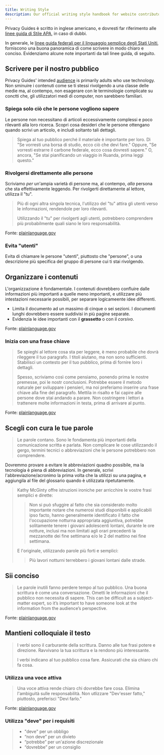 ```yaml
---
title: Writing Style
description: Our official writing style handbook for website contributors.
---
```


Privacy Guides è scritto in inglese americano, e dovresti far riferimento alle [linee guida di Stile APA](https://apastyle.apa.org/style-grammar-guidelines/grammar), in caso di dubbi.

In generale, le [linee guida federali per il linguaggio semplice degli Stati Uniti](https://plainlanguage.gov/guidelines), forniscono una buona panoramica di come scrivere in modo chiaro e conciso. Evidenziamo alcune note importanti da tali linee guida, di seguito.

## Scrivere per il nostro pubblico

Privacy Guides' intended [audience](https://plainlanguage.gov/guidelines/audience) is primarily adults who use technology. Non sminuire i contenuti come se ti stessi rivolgendo a una classe delle medie ma, al contempo, non esagerare con le terminologie complicate su conctti che, gli utilizzatori medi di computer, non sarebbero familiari.

### Spiega solo ciò che le persone vogliono sapere

Le persone non necessitano di articoli eccessivamente complessi e poco rilevanti alla loro ricerca. Scopri cosa desideri che le persone ottengano quando scrivi un articolo, e includi soltanto tali dettagli.

> Spiega al tuo pubblico perché il materiale è importante per loro. Dì "Se vorresti una borsa di studio, ecco ciò che devi fare." Oppure, "Se vorresti estrarre il carbone federale, ecco cosa dovresti sapere." O, ancora, "Se stai pianificando un viaggio in Ruanda, prima leggi questo."

### Rivolgersi direttamente alle persone

Scriviamo *per* un'ampia varietà di persone ma, al contempo, *alla* persona che sta effettivamente leggendo. Per rivolgerti direttamente al lettore, utilizza il "tu".

> Più di ogni altra singola tecnica, l'utilizzo del "tu" attira gli utenti verso le informazioni, rendendole per loro rilevanti.
> 
> Utilizzando il "tu" per rivolgerti agli utenti, potrebbero comprendere più probabilmente quali siano le loro responsabilità.

Fonte: [plainlanguage.gov](https://plainlanguage.gov/guidelines/audience/address-the-user)

### Evita "utenti"

Evita di chiamare le persone "utenti", piuttosto che "persone", o una descrizione più specifica del gruppo di persone cui ti stai rivolgendo.

## Organizzare i contenuti

L'organizzazione è fondamentale. I contenuti dovrebbero confluire dalle informazioni più importanti a quelle meno importanti, e utilizzare più intestazioni necessarie possibili, per separare logicameente idee differenti.

- Limita il documento ad un massimo di cinque o sei sezioni. I documenti lunghi dovrebbero essere suddivisi in più pagine separate.
- Evidenzia le idee importanti con il **grassetto** o con il *corsivo*.

Fonte: [plainlanguage.gov](https://plainlanguage.gov/guidelines/design)

### Inizia con una frase chiave

> Se spieghi al lettore cosa sta per leggere, è meno probabile che dovrà rileggere il tuo paragrafo. I titoli aiutano, ma non sono sufficienti. Stabilisci un contesto per il tuo pubblico, prima di fornire loro i dettagli.
> 
> Spesso, scriviamo così come pensiamo, ponendo prima le nostre premesse, poi le nostr conclusioni. Potrebbe essere il metodo naturale per sviluppare i pensieri, ma noi preferiamo inserire una frase chiave alla fine del paragrafo. Mettila in risalto e fai capire alle persone dove stai andando a parare. Non costringere i lettori a trattenere molte informazioni in testa, prima di arrivare al punto.

Fonte: [plainlanguage.gov](https://plainlanguage.gov/guidelines/organize/have-a-topic-sentence)

## Scegli con cura le tue parole

> Le parole contano. Sono le fondamenta più importanti della comunicazione scritta e parlata. Non complicare le cose utilizzando il gergo, termini tecnici o abbreviazioni che le persone potrebbero non comprendere.

Dovremmo provare a evitare le abbreviazioni quadno possibile, ma la tecnologia è piena di abbreviazioni. In generale, scrivi l'abbreviazione/acronimo la prima volta che la utilizzi su una pagina, e aggiungila al file del glossario quando è utilizzata ripetutamente.

> Kathy McGinty offre istruzioni ironiche per arricchire le vostre frasi semplici e dirette:
> 
> > Non si può sfuggire al fatto che sia considerato molto importante notare che numerosi studi disponibili e applicabili ipso facto, hanno generalmente identificato il fatto che l'occupazione notturna appropriata aggiuntiva, potrebbe solitamente tenere i giovani adolescenti lontani, durante le ore notture, inclusi ma non limitati agli orari precedenti la mezzanotte dei fine settimana e/o le 2 del mattino nei fine settimana.
> 
> E l'originale, utilizzando parole più forti e semplici:
> 
> > Più lavori notturni terrebbero i giovani lontani dalle strade.

## Sii conciso

> Le parole inutili fanno perdere tempo al tuo pubblico. Una buona scrittura è come una conversazione. Ometti le informazioni che il pubblico non necessita di sapere. This can be difficult as a subject-matter expert, so it’s important to have someone look at the information from the audience’s perspective.

Fonte: [plainlanguage.gov](https://plainlanguage.gov/guidelines/concise)

## Mantieni colloquiale il testo

> I verbi sono il carburante della scrittura. Danno alle tue frasi potere e direzione. Ravvivano la tua scrittura e la rendono più interessante.
> 
> I verbi indicano al tuo pubblico cosa fare. Assicurati che sia chiaro chi fa cosa.

### Utilizza una voce attiva

> Una voce attiva rende chiaro chi dovrebbe fare cosa. Elimina l'ambiguità sulle responsabilità. Non utlizzare "Dev'esser fatto," piuttosto, preferisci "Devi farlo."

Fonte: [plainlanguage.gov](https://plainlanguage.gov/guidelines/conversational/use-active-voice)

### Utilizza "deve" per i requisiti

> - "deve" per un obbligo
> - “non deve” per un divieto
> - “potrebbe” per un'azione discrezionale
> - “dovrebbe” per un consiglio
